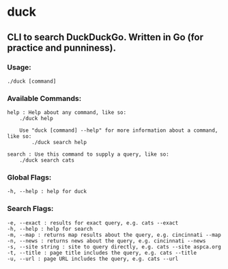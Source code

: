 # duck
## CLI to search DuckDuckGo. Written in Go (for practice and punniness).

### Usage:
	./duck [command] 

### Available Commands:
	help : Help about any command, like so:
    	./duck help
	
    	Use "duck [command] --help" for more information about a command, like so:
      		./duck search help
		
  	search : Use this command to supply a query, like so:
    	./duck search cats

### Global Flags:
	-h, --help : help for duck

### Search Flags:
	-e, --exact : results for exact query, e.g. cats --exact
	-h, --help : help for search
	-m, --map : returns map results about the query, e.g. cincinnati --map
	-n, --news : returns news about the query, e.g. cincinnati --news
	-s, --site string : site to query directly, e.g. cats --site aspca.org
	-t, --title : page title includes the query, e.g. cats --title
	-u, --url : page URL includes the query, e.g. cats --url
